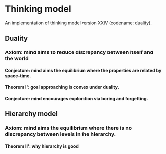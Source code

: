 # Thinking model
An implementation of thinking model version XXIV (codename: duality).


## Duality 

### Axiom: mind aims to reduce discrepancy between itself and the world

#### Conjecture: mind aims the equilibrium where the properties are related by space-time.
#### Theorem I': goal approaching is convex under duality.

#### Conjecture: mind encourages exploration via boring and forgetting.


## Hierarchy model

### Axiom: mind aims the equilibrium where there is no discrepancy between levels in the hierarchy.
#### Theorem II': why hierarchy is good
